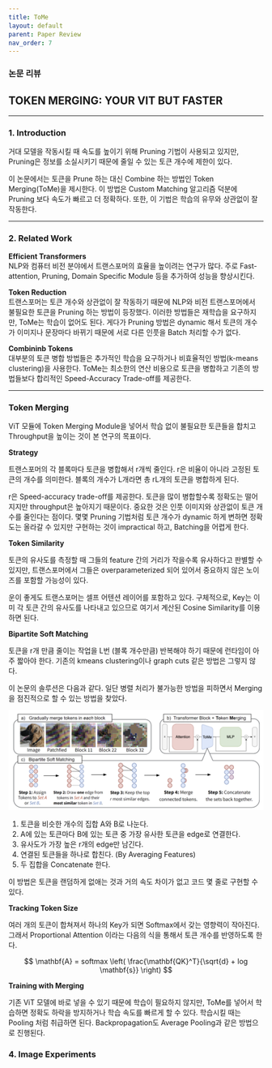 ```yaml
---
title: ToMe
layout: default
parent: Paper Review
nav_order: 7
---
```


### 논문 리뷰  

## TOKEN MERGING: YOUR VIT BUT FASTER

---

### **1. Introduction**  
  
거대 모델을 작동시킬 때 속도를 높이기 위해 Pruning 기법이 사용되고 있지만, Pruning은 정보를 소실시키기 때문에 줄일 수 있는 토큰 개수에 제한이 있다.  

이 논문에서는 토큰을 Prune 하는 대신 Combine 하는 방법인 Token Merging(ToMe)을 제시한다. 이 방법은 Custom Matching 알고리즘 덕분에 Pruning 보다 속도가 빠르고 더 정확하다. 또한, 이 기법은 학습의 유무와 상관없이 잘 작동한다.  

---

### **2. Related Work**  
  
**Efficient Transformers**  
NLP와 컴퓨터 비전 분야에서 트랜스포머의 효율을 높이려는 연구가 많다. 주로 Fast-attention, Pruning, Domain Specific Module 등을 추가하여 성능을 향상시킨다.  

**Token Reduction**  
트랜스포머는 토큰 개수와 상관없이 잘 작동하기 때문에 NLP와 비전 트랜스포머에서 불필요한 토큰을 Pruning 하는 방법이 등장했다. 이러한 방법들은 재학습을 요구하지만, ToMe는 학습이 없어도 된다. 게다가 Pruning 방법은 dynamic 해서 토큰의 개수가 이미지나 문장마다 바뀌기 때문에 서로 다른 인풋을 Batch 처리할 수가 없다. 


**Combininb Tokens**  
대부분의 토큰 병합 방법들은 추가적인 학습을 요구하거나 비효율적인 방법(k-means clustering)을 사용한다. ToMe는 최소한의 연산 비용으로 토큰을 병합하고 기존의 방법들보다 합리적인 Speed-Accuracy Trade-off를 제공한다.  

---

### **Token Merging**  

ViT 모듈에 Token Merging Module을 넣어서 학습 없이 불필요한 토큰들을 합치고 Throughput을 높이는 것이 본 연구의 목표이다.  

**Strategy**  

트랜스포머의 각 블록마다 토큰을 병합해서 r개씩 줄인다. r은 비율이 아니라 고정된 토큰의 개수를 의미한다. 블록의 개수가 L개라면 총 rL개의 토큰을 병합하게 된다.  

r은 Speed-accuracy trade-off를 제공한다. 토큰을 많이 병합할수록 정확도는 떨어지지만 throughput은 높아지기 때문이다. 중요한 것은 인풋 이미지와 상관없이 토큰 개수를 줄인다는 점이다. 몇몇 Pruning 기법처럼 토큰 개수가 dynamic 하게 변하면 정확도는 올라갈 수 있지만 구현하는 것이 impractical 하고, Batching을 어렵게 한다.  
  

**Token Similarity**  

토큰의 유사도를 측정할 때 그들의 feature 간의 거리가 작을수록 유사하다고 판별할 수 있지만, 트랜스포머에서 그들은 overparameterized 되어 있어서 중요하지 않은 노이즈를 포함할 가능성이 있다.  

운이 좋게도 트랜스포머는 셀프 어텐션 레이어를 포함하고 있다. 구체적으로, Key는 이미 각 토큰 간의 유사도를 나타내고 있으므로 여기서 계산된 Cosine Similarity를 이용하면 된다.  
  

**Bipartite Soft Matching**  

토큰을 r개 만큼 줄이는 작업을 L번 (블록 개수만큼) 반복해야 하기 때문에 런타임이 아주 짧아야 한다. 기존의 kmeans clustering이나 graph cuts 같은 방법은 그렇지 않다.  

이 논문의 솔루션은 다음과 같다. 일단 병렬 처리가 불가능한 방법을 피하면서 Merging을 점진적으로 할 수 있는 방법을 찾았다.  

![Figure 1](../images/ToMe/1.png)

1. 토큰을 비슷한 개수의 집합 A와 B로 나눈다.  
2. A에 있는 토큰마다 B에 있는 토큰 중 가장 유사한 토큰을 edge로 연결한다.  
3. 유사도가 가장 높은 r개의 edge만 남긴다. 
4. 연결된 토큰들을 하나로 합친다. (By Averaging Features)
5. 두 집합을 Concatenate 한다.  

이 방법은 토큰을 랜덤하게 없애는 것과 거의 속도 차이가 없고 코드 몇 줄로 구현할 수 있다.  
  

**Tracking Token Size**  

여러 개의 토큰이 합쳐져서 하나의 Key가 되면 Softmax에서 갖는 영향력이 작아진다. 그래서 Proportional Attention 이라는 다음의 식을 통해서 토큰 개수를 반영하도록 한다.  

$$
\mathbf{A} = softmax \left( \frac{\mathbf{QK}^T}{\sqrt{d} + log \mathbf{s}} \right)  
$$

**Training with Merging**  

기존 ViT 모델에 바로 넣을 수 있기 때문에 학습이 필요하지 않지만, ToMe를 넣어서 학습하면 정확도 하락을 방지하거나 학습 속도를 빠르게 할 수 있다. 학습시킬 때는 Pooling 처럼 취급하면 된다. Backpropagation도 Average Pooling과 같은 방법으로 진행된다.  


### **4. Image Experiments**  


